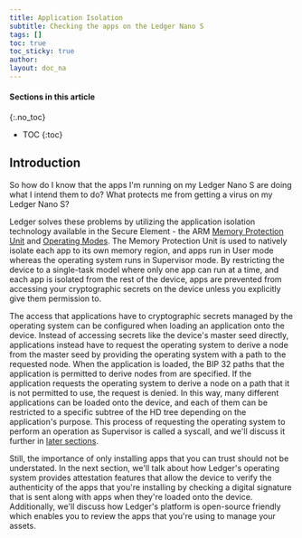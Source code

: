 ```yaml
---
title: Application Isolation
subtitle: Checking the apps on the Ledger Nano S
tags: []
toc: true
toc_sticky: true
author:
layout: doc_na
---
```


#### Sections in this article
{:.no_toc}
* TOC
{:toc}

## Introduction

So how do I know that the apps I'm running on my Ledger Nano S are doing what I intend them to do? What protects me from getting a virus on my Ledger Nano S?

Ledger solves these problems by utilizing the application isolation technology available in the Secure Element - the ARM [Memory Protection Unit](http://infocenter.arm.com/help/index.jsp?topic=/com.arm.doc.dai0179b/CHDFDFIG.html) and [Operating Modes](http://infocenter.arm.com/help/index.jsp?topic=/com.arm.doc.ddi0210c/Cihhcjia.html). The Memory Protection Unit is used to natively isolate each app to its own memory region, and apps run in User mode whereas the operating system runs in Supervisor mode. By restricting the device to a single-task model where only one app can run at a time, and each app is isolated from the rest of the device, apps are prevented from accessing your cryptographic secrets on the device unless you explicitly give them permission to.

The access that applications have to cryptographic secrets managed by the operating system can be configured when loading an application onto the device. Instead of accessing secrets like the device's master seed directly, applications instead have to request the operating system to derive a node from the master seed by providing the operating system with a path to the requested node. When the application is loaded, the BIP 32 paths that the application is permitted to derive nodes from are specified. If the application requests the operating system to derive a node on a path that it is not permitted to use, the request is denied. In this way, many different applications can be loaded onto the device, and each of them can be restricted to a specific subtree of the HD tree depending on the application's purpose. This process of requesting the operating system to perform an operation as Supervisor is called a syscall, and we'll discuss it further in [later sections](../u_syscalls).

Still, the importance of only installing apps that you can trust should not be understated. In the next section, we'll talk about how Ledger's operating system provides attestation features that allow the device to verify the authenticity of the apps that you're installing by checking a digital signature that is sent along with apps when they're loaded onto the device. Additionally, we'll discuss how Ledger's platform is open-source friendly which enables you to review the apps that you're using to manage your assets.

